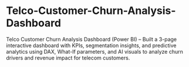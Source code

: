 # Telco-Customer-Churn-Analysis-Dashboard
Telco Customer Churn Analysis Dashboard (Power BI) – Built a 3-page interactive dashboard with KPIs, segmentation insights, and predictive analytics using DAX, What-If parameters, and AI visuals to analyze churn drivers and revenue impact for telecom customers.
